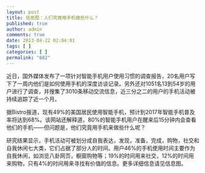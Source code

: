 ```yaml
---
layout: post
title: 信息图：人们究竟用手机做些什么？
published: true
author: admin
comments: true
date: 2013-04-22 02:04:01
tags: [ ]
categories: [ ]
permalink: "682"
---
```

近日，国外媒体发布了一项针对智能手机用户使用习惯的调查报告，20名用户写下了一周内他们是如何使用手机的深度访谈记录。另外还对1051名13到54岁的用户进行了调查，并搜集了3010条移动交流信息，近三分之二的用户的手机活动被持续追踪了近一个月。

据Bistro报道，现有49%的美国居民使用智能手机，预计到2017年智能手机普及率将达到68%。该网站还解释道，80%的智能手机用户在醒来后15分钟内会查看他们的手机——但问题是，他们究竟用手机来做些什么呢？

研究结果显示，手机活动可被划分成自我表达，发现，准备，完成，购物，社交和自我休闲七大类，它们占据了部分人的时间。用户46%的手机使用时间主要作为自我休闲，如浏览八卦网页，橱窗购物等；19%的时间用来社交，12%的时间用来购物，只有4%的时间用来寻找有价值的信息。更多详细信息请见信息图。


  
